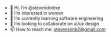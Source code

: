 - 👋 Hi, I’m @stevendotexe
- 👀 I’m interested in women
- 🌱 I’m currently learning software engineering
- 💞️ I’m looking to collaborate on ui/ux design
- 📫 How to reach me: stevensimb2@gmail.com

<!---
stevendotexe/stevendotexe is a ✨ special ✨ repository because its `README.md` (this file) appears on your GitHub profile.
You can click the Preview link to take a look at your changes.
--->
